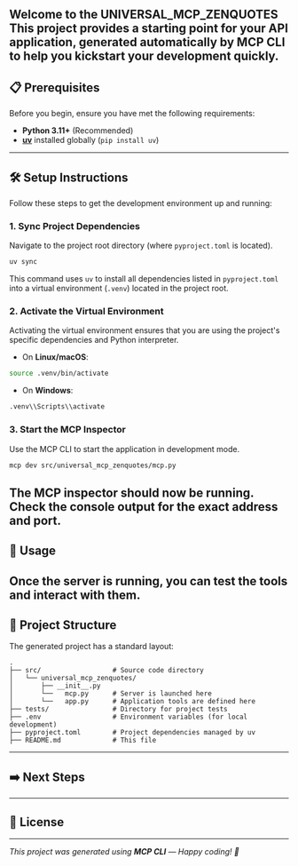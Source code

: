 Welcome to the **UNIVERSAL_MCP_ZENQUOTES**
This project provides a starting point for your API application, generated automatically by **MCP CLI** to help you kickstart your development quickly.
---
## 📋 Prerequisites
Before you begin, ensure you have met the following requirements:
*   **Python 3.11+** (Recommended)
*   **[uv](https://github.com/astral-sh/uv)** installed globally (`pip install uv`)
---
## 🛠️ Setup Instructions
Follow these steps to get the development environment up and running:
### 1. Sync Project Dependencies
Navigate to the project root directory (where `pyproject.toml` is located).
```bash
uv sync
```
This command uses `uv` to install all dependencies listed in `pyproject.toml` into a virtual environment (`.venv`) located in the project root.
### 2. Activate the Virtual Environment
Activating the virtual environment ensures that you are using the project's specific dependencies and Python interpreter.
- On **Linux/macOS**:
```bash
source .venv/bin/activate
```
- On **Windows**:
```bash
.venv\\Scripts\\activate
```
### 3. Start the MCP Inspector
Use the MCP CLI to start the application in development mode.
```bash
mcp dev src/universal_mcp_zenquotes/mcp.py
```
The MCP inspector should now be running. Check the console output for the exact address and port.
---
## 🚀 Usage
Once the server is running, you can test the tools and interact with them.
---
## 📁 Project Structure
The generated project has a standard layout:
```
.
├── src/                  # Source code directory
│   └── universal_mcp_zenquotes/
│       ├── __init__.py
│       └──   mcp.py      # Server is launched here
│       └──   app.py      # Application tools are defined here
├── tests/                # Directory for project tests
├── .env                  # Environment variables (for local development)
├── pyproject.toml        # Project dependencies managed by uv
├── README.md             # This file
```
---
## ➡️ Next Steps
---
## 📄 License
---
_This project was generated using **MCP CLI** — Happy coding! 🚀_
